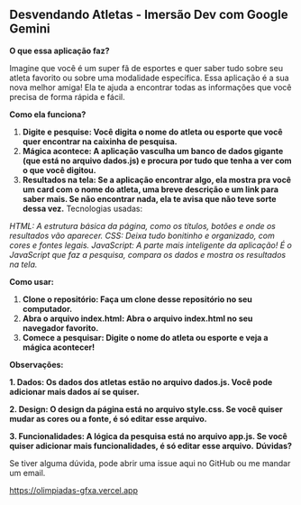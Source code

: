 ## Desvendando Atletas - Imersão Dev com Google Gemini 
**O que essa aplicação faz?**

Imagine que você é um super fã de esportes e quer saber tudo sobre seu atleta favorito ou sobre uma modalidade específica. Essa aplicação é a sua nova melhor amiga! Ela te ajuda a encontrar todas as informações que você precisa de forma rápida e fácil.

**Como ela funciona?**

1. **Digite e pesquise: Você digita o nome do atleta ou esporte que você quer encontrar na caixinha de pesquisa.**
2. **Mágica acontece: A aplicação vasculha um banco de dados gigante (que está no arquivo dados.js) e procura por tudo que tenha a ver com o que você digitou.**
3. **Resultados na tela: Se a aplicação encontrar algo, ela mostra pra você um card com o nome do atleta, uma breve descrição e um link para saber mais. Se não encontrar nada, ela te avisa que não teve sorte dessa vez.**
Tecnologias usadas:

*HTML: A estrutura básica da página, como os títulos, botões e onde os resultados vão aparecer.*
*CSS: Deixa tudo bonitinho e organizado, com cores e fontes legais.*
*JavaScript: A parte mais inteligente da aplicação! É o JavaScript que faz a pesquisa, compara os dados e mostra os resultados na tela.*

**Como usar:**

1. **Clone o repositório: Faça um clone desse repositório no seu computador.**
2. **Abra o arquivo index.html: Abra o arquivo index.html no seu navegador favorito.**
3. **Comece a pesquisar: Digite o nome do atleta ou esporte e veja a mágica acontecer!**

**Observações:**

**1. Dados: Os dados dos atletas estão no arquivo dados.js. Você pode adicionar mais dados aí se quiser.**

**2. Design: O design da página está no arquivo style.css. Se você quiser mudar as cores ou a fonte, é só editar esse arquivo.**

**3. Funcionalidades: A lógica da pesquisa está no arquivo app.js. Se você quiser adicionar mais funcionalidades, é só editar esse arquivo.**
**Dúvidas?**

Se tiver alguma dúvida, pode abrir uma issue aqui no GitHub ou me mandar um email.

https://olimpiadas-gfxa.vercel.app
